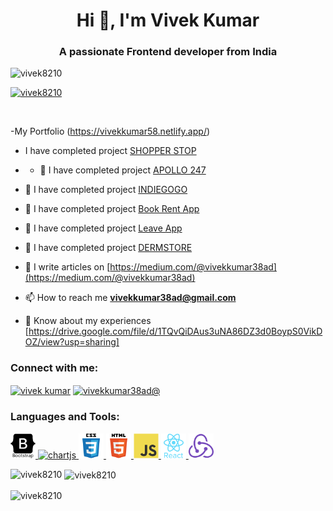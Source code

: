 <h1 align="center">Hi 👋, I'm Vivek Kumar</h1>
<h3 align="center">A passionate Frontend developer from India</h3>

<p align="left"> <img src="https://komarev.com/ghpvc/?username=vivek8210&label=Profile%20views&color=0e75b6&style=flat" alt="vivek8210" /> </p>

<p align="left"> <a href="https://github.com/ryo-ma/github-profile-trophy"><img src="https://github-profile-trophy.vercel.app/?username=vivek8210" alt="vivek8210" /></a> </p>

<p align="left"> <a href="https://twitter.com/" target="blank"><img src="https://img.shields.io/twitter/follow/?logo=twitter&style=for-the-badge" alt="" /></a> </p>

-My Portfolio (https://vivekkumar58.netlify.app/)

- I have completed project [SHOPPER STOP](https://steady-bavarois-32dc0a.netlify.app/)
- - 🤝 I have completed project [APOLLO 247](https://dapper-chebakia-d4e762.netlify.app/)

- 🤝 I have completed project [INDIEGOGO](https://the-awesome-vivek-kumar-site-fe76f.netlify.app/)
- 🤝 I have completed project [Book Rent App](https://benevolent-crepe-44fb54.netlify.app//) 
- 🤝 I have completed project [Leave App](https://tubular-elf-35d145.netlify.app/login)


- 🔭 I have completed project [DERMSTORE](https://practical-lewin-786876.netlify.app)

- 📝 I write articles on [https://medium.com/@vivekkumar38ad](https://medium.com/@vivekkumar38ad)

- 📫 How to reach me **vivekkumar38ad@gmail.com**

- 📄 Know about my experiences [https://drive.google.com/file/d/1TQvQiDAus3uNA86DZ3d0BoypS0VikDOZ/view?usp=sharing]

<h3 align="left">Connect with me:</h3>
<p align="left">
<a href="https://www.linkedin.com/in/vivek-kumar-498507b8/" target="blank"><img align="center" src="https://raw.githubusercontent.com/rahuldkjain/github-profile-readme-generator/master/src/images/icons/Social/linked-in-alt.svg" alt="vivek kumar" height="30" width="40" /></a>
<a href="https://medium.com/@vivekkumar38ad" target="blank"><img align="center" src="https://raw.githubusercontent.com/rahuldkjain/github-profile-readme-generator/master/src/images/icons/Social/medium.svg" alt="vivekkumar38ad@" height="30" width="40" /></a>
</p>

<h3 align="left">Languages and Tools:</h3>
<p align="left"> <a href="https://getbootstrap.com" target="_blank" rel="noreferrer"> <img src="https://raw.githubusercontent.com/devicons/devicon/master/icons/bootstrap/bootstrap-plain-wordmark.svg" alt="bootstrap" width="40" height="40"/> </a> <a href="https://www.chartjs.org" target="_blank" rel="noreferrer"> <img src="https://www.chartjs.org/media/logo-title.svg" alt="chartjs" width="40" height="40"/> </a> <a href="https://www.w3schools.com/css/" target="_blank" rel="noreferrer"> <img src="https://raw.githubusercontent.com/devicons/devicon/master/icons/css3/css3-original-wordmark.svg" alt="css3" width="40" height="40"/> </a> <a href="https://www.w3.org/html/" target="_blank" rel="noreferrer"> <img src="https://raw.githubusercontent.com/devicons/devicon/master/icons/html5/html5-original-wordmark.svg" alt="html5" width="40" height="40"/> </a> <a href="https://developer.mozilla.org/en-US/docs/Web/JavaScript" target="_blank" rel="noreferrer"> <img src="https://raw.githubusercontent.com/devicons/devicon/master/icons/javascript/javascript-original.svg" alt="javascript" width="40" height="40"/> </a> <a href="https://reactjs.org/" target="_blank" rel="noreferrer"> <img src="https://raw.githubusercontent.com/devicons/devicon/master/icons/react/react-original-wordmark.svg" alt="react" width="40" height="40"/> </a> <a href="https://redux.js.org" target="_blank" rel="noreferrer"> <img src="https://raw.githubusercontent.com/devicons/devicon/master/icons/redux/redux-original.svg" alt="redux" width="40" height="40"/> </a> </p>

<p><img align="left" src="https://github-readme-stats.vercel.app/api/top-langs?username=vivek8210&show_icons=true&locale=en&layout=compact" alt="vivek8210" /></p>

<p>&nbsp;<img align="center" src="https://github-readme-stats.vercel.app/api?username=vivek8210&show_icons=true&locale=en" alt="vivek8210" /></p>

<p><img align="center" src="https://github-readme-streak-stats.herokuapp.com/?user=vivek8210&" alt="vivek8210" /></p>
